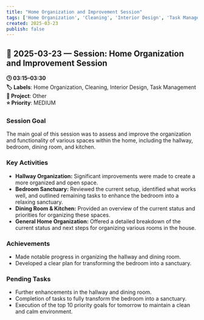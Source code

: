 ```yaml
---
title: "Home Organization and Improvement Session"
tags: ['Home Organization', 'Cleaning', 'Interior Design', 'Task Management']
created: 2025-03-23
publish: false
---
```


## 📅 2025-03-23 — Session: Home Organization and Improvement Session

**🕒 03:15–03:30**  
**🏷️ Labels**: Home Organization, Cleaning, Interior Design, Task Management  
**📂 Project**: Other  
**⭐ Priority**: MEDIUM  


### Session Goal
The main goal of this session was to assess and improve the organization and functionality of various spaces within the home, including the hallway, bedroom, dining room, and kitchen.

### Key Activities
- **Hallway Organization:** Significant improvements were made to create a more organized and open space.
- **Bedroom Sanctuary:** Reviewed the current setup, identified what works well, and outlined remaining tasks to enhance the bedroom into a relaxing sanctuary.
- **Dining Room & Kitchen:** Provided an overview of the current status and priorities for organizing these spaces.
- **General Home Organization:** Offered a detailed breakdown of the current status and next steps for organizing various rooms in the house.

### Achievements
- Made notable progress in organizing the hallway and dining room.
- Developed a clear plan for transforming the bedroom into a sanctuary.

### Pending Tasks
- Further enhancements in the hallway and dining room.
- Completion of tasks to fully transform the bedroom into a sanctuary.
- Execution of the top 10 priority goals for tomorrow to maintain a clean and calm environment.
